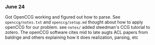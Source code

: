 ### June 24

Got OpenCCG working and figured out how to parse. See `openccg/notes.txt` and `openccg/setup.md` 
thought about how to apply openCCG for our problem. see `notes/`
added steedman's CCG tutorial to zotero. 
The openCCG software cites mid to late augts ACL papers from baldrige and others explaining how it does realization, parsing, etc
